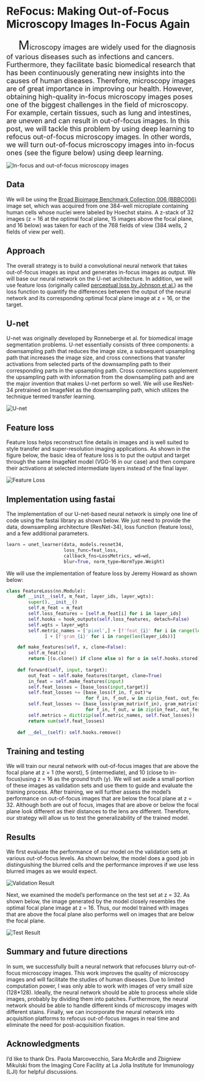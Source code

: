 # ReFocus: Making Out-of-Focus Microscopy Images In-Focus Again


<!--more-->

&nbsp;&nbsp;&nbsp;&nbsp;&nbsp;&nbsp;&nbsp;&nbsp;<font size="6">M</font><font size="4">icroscopy images are widely used for the diagnosis of various diseases such as infections and cancers. Furthermore, they facilitate basic biomedical research that has been continuously generating new insights into the causes of human diseases. Therefore, microscopy images are of great importance in improving our health. However, obtaining high-quality in-focus microscopy images poses one of the biggest challenges in the field of microscopy. For example, certain tissues, such as lung and intestines, are uneven and can result in out-of-focus images. In this post, we will tackle this problem by using deep learning to refocus out-of-focus microscopy images. In other words, we will turn out-of-focus microscopy images into in-focus ones (see the figure below) using deep learning.</font>

![In-focus and out-of-focus microscopy images](examples.png "Left: out of focus. Right: in focus") 

## Data
We will be using the [Broad Bioimage Benchmark Collection 006 (BBBC006)](https://data.broadinstitute.org/bbbc/BBBC006/) image set, which was acquired from one 384-well microplate containing human cells whose nuclei were labeled by Hoechst stains. A z-stack of 32 images (z = 16 at the optimal focal plane, 15 images above the focal plane, and 16 below) was taken for each of the 768 fields of view (384 wells, 2 fields of view per well).

## Approach
The overall strategy is to build a convolutional neural network that takes out-of-focus images as input and generates in-focus images as output. We will base our neural network on the U-net architecture. In addition, we will use feature loss (originally called [perceptual loss by Johnson et al.](https://arxiv.org/pdf/1603.08155.pdf)) as the loss function to quantify the differences between the output of the neural network and its corresponding optimal focal plane image at z = 16, or the target.

## U-net
U-net was originally developed by Ronneberge et al. for biomedical image segmentation problems. U-net essentially consists of three components: a downsampling path that reduces the image size, a subsequent upsampling path that increases the image size, and cross connections that transfer activations from selected parts of the downsampling path to their corresponding parts in the upsampling path. Cross connections supplement the upsampling path with information from the downsampling path and are the major invention that makes U-net perform so well. We will use ResNet-34 pretrained on ImageNet as the downsampling path, which utilizes the technique termed transfer learning.

![U-net](unet.png "U-net-based architecture") 

## Feature loss
Feature loss helps reconstruct fine details in images and is well suited to style transfer and super-resolution imaging applications. As shown in the figure below, the basic idea of feature loss is to put the output and target through the same ImageNet model (VGG-16 in our case) and then compare their activations at selected intermediate layers instead of the final layer.

![Feature Loss](unet.png "Feature Loss") 

## Implementation using fastai
The implementation of our U-net-based neural network is simply one line of code using the fastai library as shown below. We just need to provide the data, downsampling architecture (ResNet-34), loss function (feature loss), and a few additional parameters.

```python
learn = unet_learner(data, models.resnet34,   
                     loss_func=feat_loss,
                     callback_fns=LossMetrics, wd=wd,
                     blur=True, norm_type=NormType.Weight)
```

We will use the implementation of feature loss by Jeremy Howard as shown below:

```python
class FeatureLoss(nn.Module):
    def __init__(self, m_feat, layer_ids, layer_wgts):
        super().__init__()
        self.m_feat = m_feat
        self.loss_features = [self.m_feat[i] for i in layer_ids]
        self.hooks = hook_outputs(self.loss_features, detach=False)
        self.wgts = layer_wgts
        self.metric_names = ['pixel',] + [f'feat_{i}' for i in range(len(layer_ids))
              ] + [f'gram_{i}' for i in range(len(layer_ids))]

    def make_features(self, x, clone=False):
        self.m_feat(x)
        return [(o.clone() if clone else o) for o in self.hooks.stored]
    
    def forward(self, input, target):
        out_feat = self.make_features(target, clone=True)
        in_feat = self.make_features(input)
        self.feat_losses = [base_loss(input,target)]
        self.feat_losses += [base_loss(f_in, f_out)*w
                             for f_in, f_out, w in zip(in_feat, out_feat, self.wgts)]
        self.feat_losses += [base_loss(gram_matrix(f_in), gram_matrix(f_out))*w**2 * 5e3
                             for f_in, f_out, w in zip(in_feat, out_feat, self.wgts)]
        self.metrics = dict(zip(self.metric_names, self.feat_losses))
        return sum(self.feat_losses)
    
    def __del__(self): self.hooks.remove()
```

## Training and testing
We will train our neural network with out-of-focus images that are above the focal plane at z = 1 (the worst), 5 (intermediate), and 10 (close to in-focus)using z = 16 as the ground truth (y). We will set aside a small portion of these images as validation sets and use them to guide and evaluate the training process. After training, we will further assess the model’s performance on out-of-focus images that are below the focal plane at z = 32. Although both are out of focus, images that are above or below the focal plane look different as their distances to the lens are different. Therefore, our strategy will allow us to test the generalizability of the trained model.

## Results
We first evaluate the performance of our model on the validation sets at various out-of-focus levels. As shown below, the model does a good job in distinguishing the blurred cells and the performance improves if we use less blurred images as we would expect.

![Validation Result](result.png "Model performance on the validation sets")

Next, we examined the model’s performance on the test set at z = 32. As shown below, the image generated by the model closely resembles the optimal focal plane image at z = 16. Thus, our model trained with images that are above the focal plane also performs well on images that are below the focal plane.

![Test Result](result2.png "Model performance on the test set at z = 32")

## Summary and future directions
In sum, we successfully built a neural network that refocuses blurry out-of-focus microscopy images. This work improves the quality of microscopy images and will facilitate the studies of human diseases. Due to limited computation power, I was only able to work with images of very small size (128*128). Ideally, the neural network should be able to process whole slide images, probably by dividing them into patches. Furthermore, the neural network should be able to handle different kinds of microscopy images with different stains. Finally, we can incorporate the neural network into acquisition platforms to refocus out-of-focus images in real time and eliminate the need for post-acquisition fixation.

## Acknowledgments
I’d like to thank Drs. Paola Marcovecchio, Sara McArdle and Zbigniew Mikulski from the Imaging Core Facility at La Jolla Institute for Immunology (LJI) for helpful discussions.

